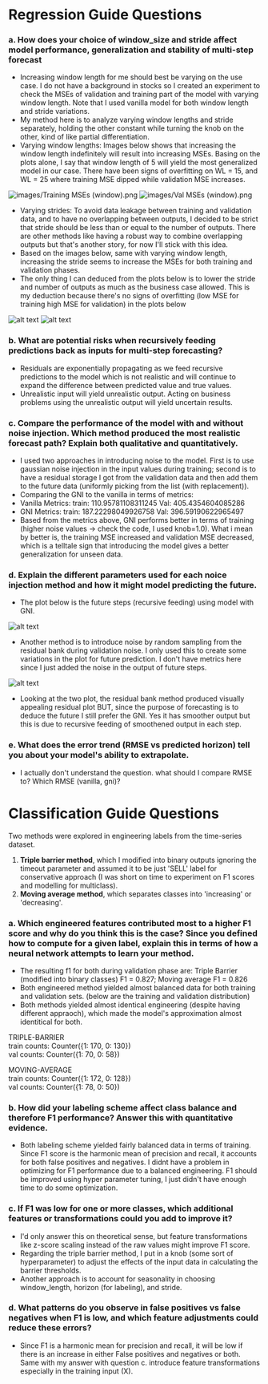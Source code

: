 # Regression Guide Questions

### a. How does your choice of window_size and stride affect model performance, generalization and stability of multi-step forecast
- Increasing window length for me should best be varying on the use case. I do not have a background in stocks so I created an experiment to check the MSEs of validation and training part of the model with varying window length. Note that I used vanilla model for both window length and stride variations.
- My method here is to analyze varying window lengths and stride separately, holding the other constant while turning the knob on the other, kind of like partial differentiation.
- Varying window lengths: Images below shows that increasing the window length indefinitely will result into increasing MSEs. Basing on the plots alone, I say that window length of 5 will yield the most generalized model in our case. There have been signs of overfitting on WL = 15, and WL = 25 where training MSE dipped while validation MSE increases.

![images/Training MSEs (window).png](<images/Training MSEs (window).png>)
![images/Val MSEs (window).png](<images/Val MSEs (window).png>)

- Varying strides: To avoid data leakage between training and validation data, and to have no overlapping between outputs, I decided to be strict that stride should be less than or equal to the number of outputs. There are other methods like having a robust way to combine overlapping outputs but that's another story, for now I'll stick with this idea. 
- Based on the images below, same with varying window length, increasing the stride seems to increase the MSEs for both training and validation phases.
- The only thing I can deduced from the plots below is to lower the stride and number of outputs as much as the business case allowed. This is my deduction because there's no signs of overfitting (low MSE for training high MSE for validation) in the plots below

![alt text](<images/Training MSEs (stride).png>)
![alt text](<images/Val MSEs (stride).png>)

### b. What are potential risks when recursively feeding predictions back as inputs for multi-step forecasting?
- Residuals are exponentially propagating as we feed recursive predictions to the model which is not realistic and will continue to expand the difference between predicted value and true values.
- Unrealistic input will yield unrealistic output. Acting on business problems using the unrealistic output will yield uncertain results.

### c. Compare the performance of the model with and without noise injection. Which method produced the most realistic forecast path? Explain both qualitative and quantitatively.
- I used two approaches in introducing noise to the model. First is to use gaussian noise injection in the input values during training; second is to have a residual storage I got from the validation data and then add them to the future data (uniformly picking from the list (with replacement)).
- Comparing the GNI to the vanilla in terms of metrics:
- Vanilla Metrics: train: 110.95781108311245 Val: 405.4354604085286
- GNI Metrics: train: 187.22298049926758 Val: 396.59190622965497
- Based from the metrics above, GNI performs better in terms of training (higher noise values -> check the code, I used knob=1.0). What i mean by better is, the training MSE increased and validation MSE decreased, which is a telltale sign that introducing the model gives a better generalization for unseen data.

### d. Explain the different parameters used for each noice injection method and how it might model predicting the future.
- The plot below is the future steps (recursive feeding) using model with GNI.

![alt text](<images/future plot - GNI.png>)

- Another method is to introduce noise by random sampling from the residual bank during validation noise. I only used this to create some variations in the plot for future prediction. I don't have metrics here since I just added the noise in the output of future steps.

![alt text](<images/future plot - output nosie.png>)

- Looking at the two plot, the residual bank method produced visually appealing residual plot BUT, since the purpose of forecasting is to deduce the future I still prefer the GNI. Yes it has smoother output but this is due to recursive feeding of smoothened output in each step.

### e. What does the error trend (RMSE vs predicted horizon) tell you about your model's ability to extrapolate.
- I actually don't understand the question. what should I compare RMSE to? Which RMSE (vanilla, gni)?


# Classification Guide Questions

Two methods were explored in engineering labels from the time-series dataset.
1. **Triple barrier method**, which I modified into binary outputs ignoring the timeout parameter and assumed it to be just 'SELL' label for conservative approach (I was short on time to experiment on F1 scores and modelling for multiclass).
2. **Moving average method**, which separates classes into 'increasing' or 'decreasing'.

### a. Which engineered features contributed most to a higher F1 score and why do you think this is the case? Since you defined how to compute for a given label, explain this in terms of how a neural network attempts to learn your method.
- The resulting f1 for both during validation phase are: Triple Barrier (modified into binary classes) F1 = 0.827; Moving average F1 = 0.826
- Both engineered method yielded almost balanced data for both training and validation sets. (below are the training and validation distribution)
- Both methods yielded almost identical engineering (despite having different appraoch), which made the model's approximation almost identitical for both.

TRIPLE-BARRIER<br>
train counts: Counter({1: 170, 0: 130})<br>
val counts:   Counter({1: 70, 0: 58})

MOVING-AVERAGE<br>
train counts: Counter({1: 172, 0: 128})<br>
val counts:   Counter({1: 78, 0: 50})


### b. How did your labeling scheme affect class balance and therefore F1 performance? Answer this with quantitative evidence.
- Both labeling scheme yielded fairly balanced data in terms of training. Since F1 score is the harmonic mean of precision and recall, it accounts for both false positives and negatives. I didnt have a problem in optimizing for F1 performance due to a balanced engineering. F1 should be improved using hyper parameter tuning, I just didn't have enough time to do some optimization. 

### c. If F1 was low for one or more classes, which additional features or transformations could you add to improve it?
- I'd only answer this on theoretical sense, but feature transformations like z-score scaling instead of the raw values might improve F1 score.
- Regarding the triple barrier method, I put in a knob (some sort of hyperparameter) to adjust the effects of the input data in calculating the barrier thresholds.
- Another approach is to account for seasonality in choosing window_length, horizon (for labeling), and stride.

### d. What patterns do you observe in false positives vs false negatives when F1 is low, and which feature adjustments could reduce these errors?
- Since F1 is a harmonic mean for precision and recall, it will be low if there is an increase in either False positives and negatives or both. Same with my answer with question c. introduce feature transformations especially in the training input (X). 